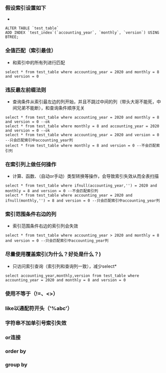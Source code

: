 ### 假设索引设置如下
-
```
ALTER TABLE `test_table` 
ADD INDEX `test_index`(`accounting_year`, `monthly`, `version`) USING BTREE;
```
### 全值匹配（索引最佳）
- 和索引中的所有列进行匹配
```
select * from test_table where accounting_year = 2020 and monthly = 8 and version = 0
```
### 违反最左前缀法则
- 查询条件从索引最左边的列开始，并且不跳过中间的列（带头大哥不能死，中间兄弟不能断），和查询条件顺序无关
```
select * from test_table where accounting_year = 2020 and monthly = 8 and version = 0 --ok
select * from test_table where monthly = 8 and accounting_year = 2020 and version = 0 --ok
select * from test_table where accounting_year = 2020 and version = 0 --只会匹配索引中accounting_year列
select * from test_table where monthly = 8 and version = 0 --不会匹配索引列 
```
### 在索引列上做任何操作
- 计算、函数、（自动or手动）类型转换等操作，会导致索引失效从而全表扫描
```
select * from test_table where ifnull(accounting_year,'') = 2020 and monthly = 8 and version = 0 --不会匹配索引列
select * from test_table where accounting_year = 2020 and ifnull(monthly,'') = 8 and version = 0 --只会匹配索引中accounting_year列
```
### 索引范围条件右边的列
- 索引范围条件右边的索引列会失效
```
select * from test_table where accounting_year > 2020 and monthly = 8 and version = 0 --只会匹配索引中accounting_year列
```
### 尽量使用覆盖索引(为什么？好处是什么？)
- 只访问索引查询（索引列和查询列一致），减少select*
```
select accounting_year,monthly,version from test_table where accounting_year = 2020 and monthly = 8 and version = 0
```
### 使用不等于（!=、<>）
### like以通配符开头（'%abc'）
### 字符串不加单引号索引失效
### or连接
### order by
### group by
### 
### 
### 

